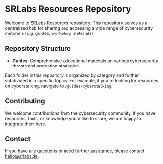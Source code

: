 # SRLabs Resources Repository

Welcome to SRLabs Resources repository. This repository serves as a centralized hub for sharing and accessing a wide range of cybersecurity materials (e.g. guides, workshop materials)

## Repository Structure

- **Guides**: Comprehensive educational materials on various cybersecurity threats and protection strategies.

Each folder in this repository is organized by category and further subdivided into specific topics. For example, if you're looking for resources on cyberstalking, navigate to `/guides/cyberstalking`.

## Contributing

We welcome contributions from the cybersecurity community. If you have resources, tools, or knowledge you'd like to share, we are happy to integrate them here.

## Contact

If you have any questions or need further assistance, please contact hello@srlabs.de.

